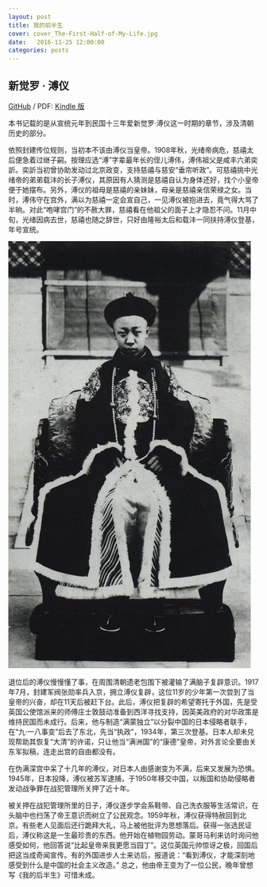 ```yaml
---
layout: post
title: 我的前半生
cover: cover_The-First-Half-of-My-Life.jpg
date:   2016-11-25 12:00:00
categories: posts
---
```


## 新觉罗 · 溥仪

[GitHub](https://m-mono.github.io) / PDF: [Kindle 版](https://github.com/M-Mono/The-First-Half-of-My-Life/raw/master/我的前半生%20·%20溥仪%20(Kindle).pdf)

本书记载的是从宣统元年到民国十三年爱新觉罗·溥仪这一时期的章节，涉及清朝历史的部分。

依照封建传位规则，当初本不该由溥仪当皇帝。1908年秋，光绪帝病危，慈禧太后便急着过继子嗣。按理应选“溥”字辈最年长的侄儿溥伟，溥伟祖父是咸丰六弟奕訢。奕訢当初曾协助发动过北京政变，支持慈禧与慈安“垂帘听政”。可慈禧挑中光绪帝的弟弟载沣的长子溥仪，其原因有人猜测是慈禧自认为身体还好，找个小皇帝便于她摆布。另外，溥仪的祖母是慈禧的亲妹妹，母亲是慈禧亲信荣禄之女。当时，溥伟守在宫外，满以为慈禧一定会宣自己，一见溥仪被抱进去，竟气得大骂了半晌。对此“咆哮宫门”的不赦大罪，慈禧看在他祖父的面子上才隐忍不问。11月中旬，光绪因病去世，慈禧也随之辞世，只好由隆裕太后和载沣一同扶持溥仪登基，年号宣统。

![爱新觉罗 · 溥仪](https://github.com/M-Mono/The-First-Half-of-My-Life/raw/master/Title.jpg)

退位后的溥仪慢慢懂了事，在周围清朝遗老包围下被灌输了满脑子复辟意识。1917年7月，封建军阀张勋率兵入京，拥立溥仪复辟，这位11岁的少年第一次尝到了当皇帝的兴奋，却在11天后被赶下台。此后，溥仪把复辟的希望寄托于外国，先是受英国公使馆派来的师傅庄士敦鼓动准备到西洋寻找支持，因英美政府的对华政策是维持民国而未成行。后来，他与制造“满蒙独立”以分裂中国的日本侵略者联手，在“九·一八事变”后去了东北，先当“执政”，1934年，第三次登基。日本人却未兑现帮助其恢复“大清”的许诺，只让他当“满洲国”的“康德”皇帝，对外言论全要由关东军拟稿，连走出宫的自由都没有。

在伪满深宫中呆了十几年的溥仪，对日本人由感谢变为不满，后来又发展为恐惧。1945年，日本投降，溥仪被苏军逮捕，于1950年移交中国，以叛国和协助侵略者发动战争罪在战犯管理所关押了近十年。

被关押在战犯管理所里的日子，溥仪逐步学会系鞋带、自己洗衣服等生活常识，在头脑中也扫荡了帝王意识而树立了公民观念。1959年秋，溥仪获得特赦回到北京。有些老人见面后还行跪拜大礼，马上被他批评为思想落后。获得一张选民证后，溥仪称这是一生最珍贵的东西。他开始在植物园劳动。蒙哥马利来访时询问他感受如何，他回答说“比起皇帝来我更愿当园丁”。这位英国元帅惊讶之极，回国后把这当成奇闻宣传。有的外国进步人士来访后，报道说：“看到溥仪，才能深刻地感受到什么是中国的社会主义改造。” 总之，他由帝王变为了一位公民，晚年曾想写《我的后半生》可惜未成。
